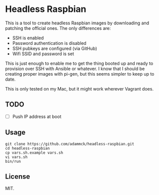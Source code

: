 # Headless Raspbian

This is a tool to create headless Raspbian images by downloading and patching
the official ones. The only differences are:

* SSH is enabled
* Password authentication is disabled
* SSH pubkeys are configured (via GitHub)
* Wifi SSID and password is set

This is just enough to enable me to get the thing booted up and ready to
provision over SSH with Ansible or whatever. I know that I should be creating
proper images with pi-gen, but this seems simpler to keep up to date.

This is only tested on my Mac, but it might work wherever Vagrant does.

## TODO

- [ ] Push IP address at boot

## Usage

    git clone https://github.com/adammck/headless-raspbian.git
    cd headless-raspbian
    cp vars.sh.example vars.sh
    vi vars.sh
    bin/run

## License

MIT.
